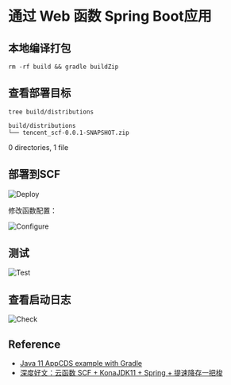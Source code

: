 # 通过 Web 函数 Spring Boot应用

## 本地编译打包

    rm -rf build && gradle buildZip

## 查看部署目标

    tree build/distributions
    
    build/distributions
    └── tencent_scf-0.0.1-SNAPSHOT.zip

0 directories, 1 file
## 部署到SCF

![Deploy](https://user-images.githubusercontent.com/251222/157162205-d5f4b120-1ddf-4fce-a852-2bb094ff4575.jpg)

修改函数配置：

![Configure](https://user-images.githubusercontent.com/251222/157162229-9605d95d-f975-4590-b7a5-fba0da93aa2f.jpg)

## 测试

![Test](https://user-images.githubusercontent.com/251222/157162214-7632437e-0e90-40d4-b7f0-3708c0818e54.jpg)

## 查看启动日志

![Check](https://user-images.githubusercontent.com/251222/157162241-1dc1de34-ed98-438b-9138-0f45bddf138e.jpg)


## Reference

- [Java 11 AppCDS example with Gradle](https://blog.jdbevan.com/2020/09/30/java-11-appcds-example-with-gradle/)
- [深度好文：云函数 SCF + KonaJDK11 + Spring + 提速降存一把梭](https://segmentfault.com/a/1190000039714331)